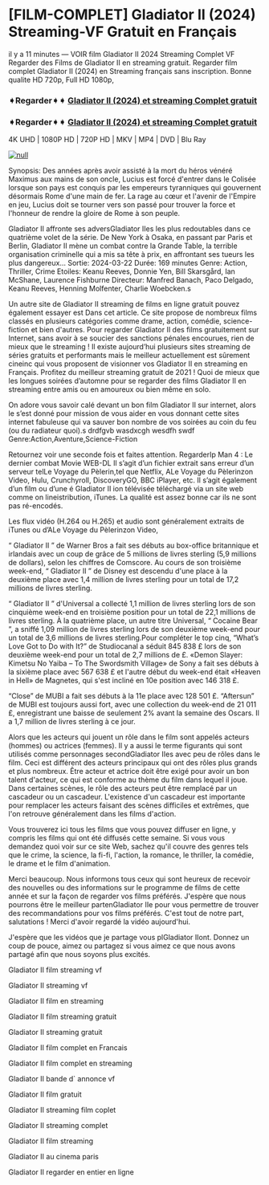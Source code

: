 # [FILM-COMPLET] Gladiator II (2024) Streaming-VF Gratuit en Français

il y a 11 minutes — VOIR film Gladiator II 2024 Streaming Complet VF Regarder des Films de Gladiator II en streaming gratuit. Regarder film complet Gladiator II (2024) en Streaming français sans inscription. Bonne qualite HD 720p, Full HD 1080p,

### ➧Regarder➧➧ [Gladiator II (2024) et streaming Complet gratuit](https://t.co/w2jG21hENe)

### ➧Regarder➧➧ [Gladiator II (2024) et streaming Complet gratuit](https://t.co/w2jG21hENe)

4K UHD | 1080P HD | 720P HD | MKV | MP4 | DVD | Blu Ray

[![null](https://static.wixstatic.com/media/855a25_043b5abeb4ae4d35ac003198e7fe56ed~mv2.gif)](https://t.co/w2jG21hENe)

Synopsis: Des années après avoir assisté à la mort du héros vénéré Maximus aux mains de son oncle, Lucius est forcé d'entrer dans le Colisée lorsque son pays est conquis par les empereurs tyranniques qui gouvernent désormais Rome d'une main de fer. La rage au cœur et l'avenir de l'Empire en jeu, Lucius doit se tourner vers son passé pour trouver la force et l'honneur de rendre la gloire de Rome à son peuple.

Gladiator II affronte ses adversGladiator IIes les plus redoutables dans ce quatrième volet de la série. De New York à Osaka, en passant par Paris et Berlin, Gladiator II mène un combat contre la Grande Table, la terrible organisation criminelle qui a mis sa tête à prix, en affrontant ses tueurs les plus dangereux... Sortie: 2024-03-22 Durée: 169 minutes Genre: Action, Thriller, Crime Etoiles: Keanu Reeves, Donnie Yen, Bill Skarsgård, Ian McShane, Laurence Fishburne Directeur: Manfred Banach, Paco Delgado, Keanu Reeves, Henning Molfenter, Charlie Woebcken.s

Un autre site de Gladiator II streaming de films en ligne gratuit pouvez également essayer est Dans cet article. Ce site propose de nombreux films classés en plusieurs catégories comme drame, action, comédie, science-fiction et bien d'autres. Pour regarder Gladiator II des films gratuitement sur Internet, sans avoir à se soucier des sanctions pénales encourues, rien de mieux que le streaming ! Il existe aujourd’hui plusieurs sites streaming de séries gratuits et performants mais le meilleur actuellement est sûrement cineinc qui vous proposent de visionner vos Gladiator II en streaming en Français. Profitez du meilleur streaming gratuit de 2021 ! Quoi de mieux que les longues soirées d’automne pour se regarder des films Gladiator II en streaming entre amis ou en amoureux ou bien même en solo.

On adore vous savoir calé devant un bon film Gladiator II sur internet, alors le s’est donné pour mission de vous aider en vous donnant cette sites internet fabuleuse qui va sauver bon nombre de vos soirées au coin du feu (ou du radiateur quoi).s drdfgvb wasdxcgh wesdfh swdf Genre:Action,Aventure,Science-Fiction

Retournez voir une seconde fois et faites attention. RegarderIp Man 4 : Le dernier combat Movie WEB-DL Il s’agit d’un fichier extrait sans erreur d’un serveur telLe Voyage du Pèlerin,tel que Netflix, ALe Voyage du Pèlerinzon Video, Hulu, Crunchyroll, DiscoveryGO, BBC iPlayer, etc. Il s’agit également d’un film ou d’une é Gladiator II ion télévisée téléchargé via un site web comme on lineistribution, iTunes. La qualité est assez bonne car ils ne sont pas ré-encodés.

Les flux vidéo (H.264 ou H.265) et audio sont généralement extraits de iTunes ou d’ALe Voyage du Pèlerinzon Video,

“ Gladiator II ” de Warner Bros a fait ses débuts au box-office britannique et irlandais avec un coup de grâce de 5 millions de livres sterling (5,9 millions de dollars), selon les chiffres de Comscore.
Au cours de son troisième week-end, “ Gladiator II ” de Disney est descendu d'une place à la deuxième place avec 1,4 million de livres sterling pour un total de 17,2 millions de livres sterling.

“ Gladiator II ” d'Universal a collecté 1,1 million de livres sterling lors de son cinquième week-end en troisième position pour un total de 22,1 millions de livres sterling. À la quatrième place, un autre titre Universal, “ Cocaine Bear ”, a sniffé 1,09 million de livres sterling lors de son deuxième week-end pour un total de 3,6 millions de livres sterling.Pour compléter le top cinq, “What’s Love Got to Do with It?” de Studiocanal a séduit 845 838 £ lors de son deuxième week-end pour un total de 2,7 millions de £.
«Demon Slayer: Kimetsu No Yaiba – To The Swordsmith Village» de Sony a fait ses débuts à la sixième place avec 567 638 £ et l'autre début du week-end était «Heaven in Hell» de Magnetes, qui s'est incliné en 10e position avec 146 318 £.

“Close” de MUBI a fait ses débuts à la 11e place avec 128 501 £. “Aftersun” de MUBI est toujours aussi fort, avec une collection du week-end de 21 011 £, enregistrant une baisse de seulement 2% avant la semaine des Oscars. Il a 1,7 million de livres sterling à ce jour.

Alors que les acteurs qui jouent un rôle dans le film sont appelés acteurs (hommes) ou actrices (femmes). Il y a aussi le terme figurants qui sont utilisés comme personnages secondGladiator IIes avec peu de rôles dans le film. Ceci est différent des acteurs principaux qui ont des rôles plus grands et plus nombreux. Être acteur et actrice doit être exigé pour avoir un bon talent d'acteur, ce qui est conforme au thème du film dans lequel il joue. Dans certaines scènes, le rôle des acteurs peut être remplacé par un cascadeur ou un cascadeur. L'existence d'un cascadeur est importante pour remplacer les acteurs faisant des scènes difficiles et extrêmes, que l'on retrouve généralement dans les films d'action.

Vous trouverez ici tous les films que vous pouvez diffuser en ligne, y compris les films qui ont été diffusés cette semaine. Si vous vous demandez quoi voir sur ce site Web, sachez qu'il couvre des genres tels que le crime, la science, la fi-fi, l'action, la romance, le thriller, la comédie, le drame et le film d'animation.

Merci beaucoup. Nous informons tous ceux qui sont heureux de recevoir des nouvelles ou des informations sur le programme de films de cette année et sur la façon de regarder vos films préférés. J'espère que nous pourrons être le meilleur partenGladiator IIe pour vous permettre de trouver des recommandations pour vos films préférés. C'est tout de notre part, salutations !
Merci d'avoir regardé la vidéo aujourd'hui.

J'espère que les vidéos que je partage vous plGladiator IIont. Donnez un coup de pouce, aimez ou partagez si vous aimez ce que nous avons partagé afin que nous soyons plus excités.

Gladiator II film streaming vf

Gladiator II streaming vf

Gladiator II film en streaming

Gladiator II film streaming gratuit

Gladiator II streaming gratuit

Gladiator II film complet en Francais

Gladiator II film complet en streaming

Gladiator II bande d` annonce vf

Gladiator II film gratuit

Gladiator II streaming film coplet

Gladiator II streaming complet

Gladiator II film streaming

Gladiator II au cinema paris

Gladiator II regarder en entier en ligne
